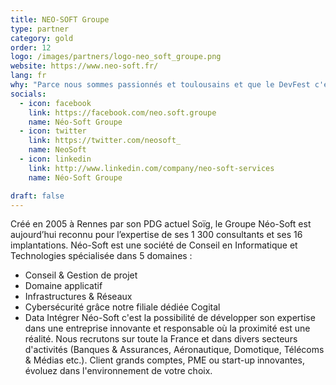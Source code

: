 ```yaml
---
title: NEO-SOFT Groupe
type: partner
category: gold
order: 12
logo: /images/partners/logo-neo_soft_groupe.png
website: https://www.neo-soft.fr/
lang: fr
why: "Parce nous sommes passionnés et toulousains et que le DevFest c'est LE regroupement des passionnées de la Ville Rose et d'ailleurs ! Parce que notre job ne s'arrête pas à satisfaire un client mais à apprendre et partager nos connaissances ."
socials:
  - icon: facebook
    link: https://facebook.com/neo.soft.groupe
    name: Néo-Soft Groupe
  - icon: twitter
    link: https://twitter.com/neosoft_
    name: NeoSoft
  - icon: linkedin
    link: http://www.linkedin.com/company/neo-soft-services
    name: Néo-Soft Groupe

draft: false
---
```

Créé en 2005 à Rennes par son PDG actuel Soïg, le Groupe Néo-Soft est aujourd’hui reconnu pour l’expertise de ses 1 300 consultants et ses 16 implantations.
Néo-Soft est une société de Conseil en Informatique et Technologies spécialisée dans 5 domaines : 
- Conseil & Gestion de projet 
- Domaine applicatif
- Infrastructures & Réseaux 
- Cybersécurité grâce notre filiale dédiée Cogital 
- Data
Intégrer Néo-Soft c'est la possibilité de développer son expertise dans une entreprise innovante et responsable où la proximité est une réalité.
Nous recrutons sur toute la France et dans divers secteurs d'activités (Banques & Assurances, Aéronautique, Domotique, Télécoms & Médias etc.). 
Client grands comptes, PME ou start-up innovantes, évoluez dans l'environnement de votre choix.

